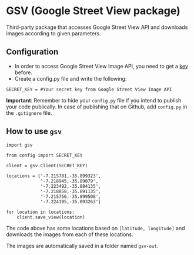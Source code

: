 # GSV (Google Street View package)

Third-party package that accesses Google Street View API and downloads images according to given parameters.

## Configuration

- In order to access Google Street View Image API, you need to get a [key](https://developers.google.com/maps/documentation/streetview/get-api-key) before.
- Create a config.py file and write the following:
```
SECRET_KEY = #Your secret key from Google Street View Image API
```
**Important**: Remember to hide your `config.py` file if you intend to publish your code publically. In case of publishing that on Github, add `config.py` in the `.gitignore` file.

## How to use `gsv`

```
import gsv

from config import SECRET_KEY

client = gsv.Client(SECRET_KEY)

locations = ['-7.215781,-35.899323',
             '-7.218945,-35.89079',
             '-7.223492,-35.884135',
             '-7.218858,-35.891135',
             '-7.215756,-35.899508',
             '-7.224195,-35.893263']

for location in locations:
    client.save_view(location)
```

The code above has some locations based on `[latitude, longitude]` and downloads the images from each of these locations.

The images are automatically saved in a folder named `gsv-out`.
